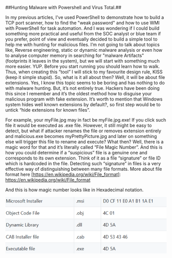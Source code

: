 ##Hunting Malware with Powershell and Virus Total.##

In my previous articles, I've used PowerShell to demonstrate how to build a TCP port scanner,
how to find the "weak password" and how to use WMI with PowerShell for task automation. 
And I was wondering if I could build something more practical and useful from the SOC analyst or blue team if you prefer, 
point of view and eventually decided to build a simple tool to help me with hunting for malicious files.
I’m not going to talk about topics like, Reverse engineering, 
static or dynamic malware analysis or even how to analyse computer memory in searching 
for "malware Artifacts" (footprints it leaves in the system), but we will start with something much more easier.
YUP. Before you start running you should learn how to walk. Thus, when creating this “tool”
I will stick to my favourite design rule, KISS (keep it simple stupid). So, what is it all about then? 
Well, it will be about file extensions. Yes, I know this topic seems to be boring and has nothing to do with malware hunting.
But, it’s not entirely true. Hackers have been doing this since I remember and it’s the oldest method how to disguise your malicious program with fake extension. 
It’s worth to mention that Windows system hides well known extensions by default?, 
so first step would be to untick “hide extensions for known files”.

For example, your myFile.jpg may in fact be myFile.jpg.exe! If you click such file it would be executed as .exe file.
However, it still might be easy to detect, but what if attacker renames the file or 
removes extension entirely and malicious.exe becomes myPrettyPicture.jpg and later on something else will 
trigger this file to rename and execute? What then? Well, there is a magic word for that and it’s literally 
called “File Magic Number”. And this is how you could determine if a “suspicious” file is a genuine one and corresponds 
to its own extension. Think of it as a file “signature” or file ID which is hardcoded in the file. 
Detecting such “signature” in files is a very effective way of distinguishing between many file formats. 
More about file format here [https://en.wikipedia.org/wiki/File_format]: https://en.wikipedia.org/wiki/File_format

And this is how magic number looks like in Hexadecimal notation.

![Alt text](./0.png)


